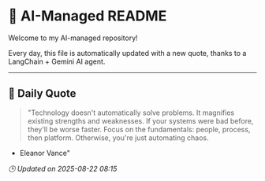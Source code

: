 # 🧠 AI-Managed README

Welcome to my AI-managed repository!

Every day, this file is automatically updated with a new quote, thanks to a LangChain + Gemini AI agent.

---

## 📅 Daily Quote

> "Technology doesn't automatically solve problems.
It magnifies existing strengths and weaknesses.
If your systems were bad before, they'll be worse faster.
Focus on the fundamentals: people, process, then platform.
Otherwise, you're just automating chaos.
- Eleanor Vance"

*🕒 Updated on 2025-08-22 08:15*
